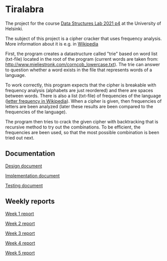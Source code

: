 # Tiralabra

The project for the course [Data Structures Lab 2021 p4](https://tiralabra.github.io/2021_p4/en/) at the University of Helsinki.

The subject of this project is a cipher cracker that uses frequency analysis. More information about it is e.g. in [Wikipedia](https://en.wikipedia.org/wiki/Frequency_analysis)

First, the program creates a datastructure called "trie" based on word list (txt-file) located in the root of the program (current words are taken from: http://www.mieliestronk.com/corncob_lowercase.txt). The trie can answer to question whether a word exists in the file that represents words of a language.

To work correctly, this program expects that the cipher is breakable with frequency analysis (alphabets are just reordered) and there are spaces between words. There is also a list (txt-file) of frequencies of the language ([letter frequency in Wikipedia](https://en.wikipedia.org/wiki/Letter_frequency)). When a cipher is given, then frequencies of letters are been analyzed (later these results are been compared to the frequencies of the language).

The program then tries to crack the given cipher with backtracking that is recursive method to try out the combinations. To be efficient, the frequencies are been used, so that the most possible combination is been tried out next.

## Documentation
[Design document](https://github.com/matiastamsi/tiralabra/blob/main/documentation/design_document.md)

[Implementation document](https://github.com/matiastamsi/tiralabra/blob/main/documentation/implementation_document.md)

[Testing document](https://github.com/matiastamsi/tiralabra/blob/main/documentation/testing_document.md)

## Weekly reports
[Week 1 report](https://github.com/matiastamsi/tiralabra/blob/main/documentation/week_1_report.md)

[Week 2 report](https://github.com/matiastamsi/tiralabra/blob/main/documentation/week_2_report.md)

[Week 3 report](https://github.com/matiastamsi/tiralabra/blob/main/documentation/week_3_report.md)

[Week 4 report](https://github.com/matiastamsi/tiralabra/blob/main/documentation/week_4_report.md)

[Week 5 report](https://github.com/matiastamsi/tiralabra/blob/main/documentation/week_5_report.md)
